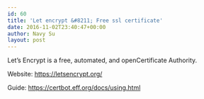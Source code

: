 ```yaml
---
id: 60
title: 'Let encrypt &#8211; Free ssl certificate'
date: 2016-11-02T23:40:47+00:00
author: Navy Su
layout: post
---
```

Let’s Encrypt is a free, automated, and openCertificate Authority.
  
Website: <https://letsencrypt.org/>

Guide: <https://certbot.eff.org/docs/using.html>

&nbsp;

&nbsp;